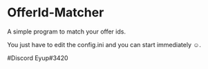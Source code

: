 ﻿# OfferId-Matcher

A simple program to match your offer ids.

You just have to edit the config.ini and you can start immediately ☺.

﻿#Discord
 Eyup#3420

